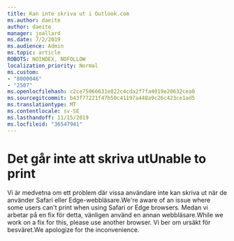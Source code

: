 ```yaml
---
title: Kan inte skriva ut i Outlook.com
ms.author: daeite
author: daeite
manager: joallard
ms.date: 7/2/2019
ms.audience: Admin
ms.topic: article
ROBOTS: NOINDEX, NOFOLLOW
localization_priority: Normal
ms.custom:
- "8000046"
- "2507"
ms.openlocfilehash: c2ce75066631e822c4cda2f7fa4019e20632cea0
ms.sourcegitcommit: b43f77221f47b50c41197a448a9c26c423ce1ad5
ms.translationtype: MT
ms.contentlocale: sv-SE
ms.lasthandoff: 11/15/2019
ms.locfileid: "36547941"
---
```

# <a name="unable-to-print"></a><span data-ttu-id="f5c2e-102">Det går inte att skriva ut</span><span class="sxs-lookup"><span data-stu-id="f5c2e-102">Unable to print</span></span>

<span data-ttu-id="f5c2e-103">Vi är medvetna om ett problem där vissa användare inte kan skriva ut när de använder Safari eller Edge-webbläsare.</span><span class="sxs-lookup"><span data-stu-id="f5c2e-103">We're aware of an issue where some users can't print when using Safari or Edge browsers.</span></span> <span data-ttu-id="f5c2e-104">Medan vi arbetar på en fix för detta, vänligen använd en annan webbläsare.</span><span class="sxs-lookup"><span data-stu-id="f5c2e-104">While we work on a fix for this, please use another browser.</span></span> <span data-ttu-id="f5c2e-105">Vi ber om ursäkt för besväret.</span><span class="sxs-lookup"><span data-stu-id="f5c2e-105">We apologize for the inconvenience.</span></span>